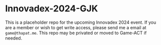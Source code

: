 # Innovadex-2024-GJK

This is a placeholder repo for the upcoming Innovadex 2024 event.
If you are a member or wish to get write access, please send me a email at `game@thapat.me`.
This repo may be privated or moved to Game-ACT if needed.

